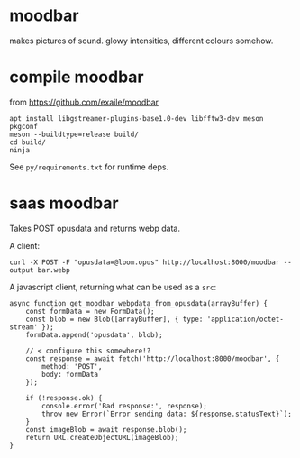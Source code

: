# moodbar

makes pictures of sound. glowy intensities, different colours somehow.

# compile moodbar

from https://github.com/exaile/moodbar

```
apt install libgstreamer-plugins-base1.0-dev libfftw3-dev meson pkgconf
meson --buildtype=release build/
cd build/
ninja
```

See `py/requirements.txt` for runtime deps.

# saas moodbar

Takes POST opusdata and returns webp data.

A client:
```
curl -X POST -F "opusdata=@loom.opus" http://localhost:8000/moodbar --output bar.webp
```

A javascript client, returning what can be used as a `src`:
```
async function get_moodbar_webpdata_from_opusdata(arrayBuffer) {
    const formData = new FormData();
    const blob = new Blob([arrayBuffer], { type: 'application/octet-stream' });
    formData.append('opusdata', blob);

    // < configure this somewhere!?
    const response = await fetch('http://localhost:8000/moodbar', {
        method: 'POST',
        body: formData
    });

    if (!response.ok) {
        console.error('Bad response:', response);
        throw new Error(`Error sending data: ${response.statusText}`);
    }
    const imageBlob = await response.blob();
    return URL.createObjectURL(imageBlob);
}
```


